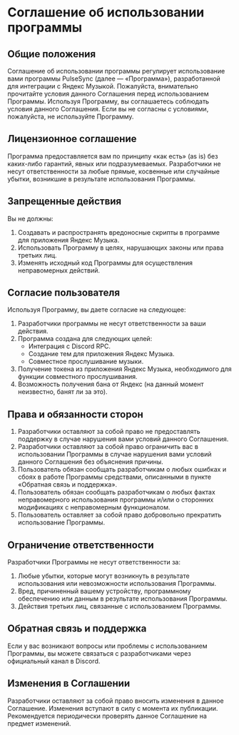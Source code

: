 # Соглашение об использовании программы

## Общие положения

Соглашение об использовании программы регулирует использование вами программы PulseSync (далее — «Программа»), разработанной для интеграции с Яндекс Музыкой. Пожалуйста, внимательно прочитайте условия данного Соглашения перед использованием Программы. Используя Программу, вы соглашаетесь соблюдать условия данного Соглашения. Если вы не согласны с условиями, пожалуйста, не используйте Программу.

## Лицензионное соглашение

Программа предоставляется вам по принципу «как есть» (as is) без каких-либо гарантий, явных или подразумеваемых. Разработчики не несут ответственности за любые прямые, косвенные или случайные убытки, возникшие в результате использования Программы.

## Запрещенные действия

Вы не должны:

1. Создавать и распространять вредоносные скрипты в программе для приложения Яндекс Музыка.
2. Использовать Программу в целях, нарушающих законы или права третьих лиц.
3. Изменять исходный код Программы для осуществления неправомерных действий.

## Согласие пользователя

Используя Программу, вы даете согласие на следующее:

1. Разработчики программы не несут ответственности за ваши действия.
2. Программа создана для следующих целей:
    - Интеграция с Discord RPC.
    - Создание тем для приложения Яндекс Музыка.
    - Совместное прослушивание музыки.
3. Получение токена из приложения Яндекс Музыка, необходимого для функции совместного прослушивания.
4. Возможность получения бана от Яндекс (на данный момент неизвестно, банят ли за это).

## Права и обязанности сторон
1. Разработчики оставляют за собой право не предоставлять поддержку в случае нарушения вами условий данного Соглашения.
2. Разработчики оставляют за собой право ограничить вас в использовании Программы в случае нарушения вами условий данного Соглашения без объяснения причины.
3. Пользователь обязан сообщать разработчикам о любых ошибках и сбоях в работе Программы средствами, описанными в пункте «Обратная связь и поддержка».
4. Пользователь обязан сообщать разработчикам о любых фактах неправомерного использования программы и/или о сторонних модификациях с неправомерным функционалом.
5. Пользователь оставляет за собой право добровольно прекратить использование Программы.

## Ограничение ответственности

Разработчики Программы не несут ответственности за:

1. Любые убытки, которые могут возникнуть в результате использования или невозможности использования Программы.
2. Вред, причиненный вашему устройству, программному обеспечению или данным в результате использования Программы.
3. Действия третьих лиц, связанные с использованием Программы.

## Обратная связь и поддержка

Если у вас возникают вопросы или проблемы с использованием Программы, вы можете связаться с разработчиками через официальный канал в Discord.

## Изменения в Соглашении

Разработчики оставляют за собой право вносить изменения в данное Соглашение. Изменения вступают в силу с момента их публикации. Рекомендуется периодически проверять данное Соглашение на предмет изменений.
